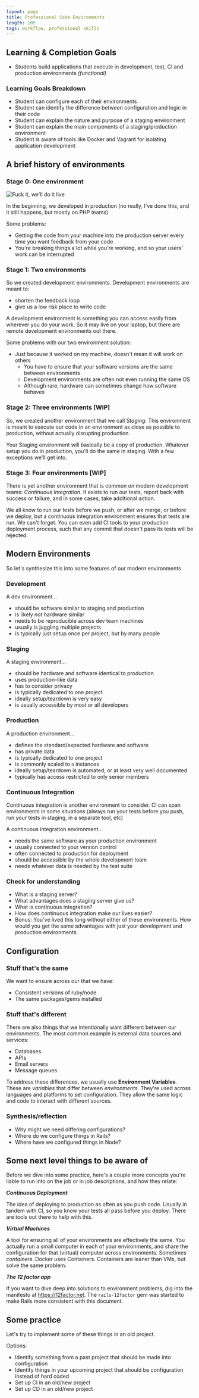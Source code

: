 ```yaml
---
layout: page
title: Professional Code Environments
length: 105
tags: workflow, professional skills
---
```


## Learning & Completion Goals

*   Students build applications that execute in development, test, CI and production environments *(functional)*

### Learning Goals Breakdown

*   Student can configure each of their environments
*   Student can identify the difference between configuration and logic in their code
*   Student can explain the nature and purpose of a staging environment
*   Student can explain the main components of a staging/production environment
*   Student is aware of tools like Docker and Vagrant for isolating application development

## A brief history of environments

### Stage 0: One environment

![Fuck it, we'll do it live](https://media.giphy.com/media/A34x7CEKUkCyc/giphy.gif)

In the beginning, we developed in production (no really, I've done this, and it still happens, but mostly on PHP teams)

Some problems:

*   Getting the code from your machine into the production server every time you want feedback from your code
*   You're breaking things a lot while you're working, and so your users' work can be interrupted

### Stage 1: Two environments

So we created development environments. Development environments are meant to:

*   shorten the feedback loop
*   give us a low risk place to write code

A development environment is something you can access easily from wherever you do your work. So it may live on your laptop, but there are remote development environments out there.

Some problems with our two environment solution:

*   Just because it worked on my machine, doesn't mean it will work on others
    *   You have to ensure that your software versions are the same between environments
    *   Development environments are often not even running the same OS
    *   Although rare, hardware can sometimes change how software behaves

### Stage 2: Three environments [WIP]

So, we created another environment that we call *Staging*. This environment is meant to execute our code in an environment as close as possible to production, without actually disrupting production.

Your Staging environment will basically be a copy of production. Whatever setup you do in production, you'll do the same in staging. With a few exceptions we'll get into.

### Stage 3: Four environments [WIP]

There is yet another environment that is common on modern development teams: *Continuous Integration*. It exists to run our tests, report back with success or failure, and in some cases, take additional action.

We all know to run our tests before we push, or after we merge, or before we deploy, but a continuous integration environment ensures that tests are run. We can't forget. You can even add CI tools to your production deployment process, such that any commit that doesn't pass its tests will be rejected.

## Modern Environments

So let's synthesize this into some features of our modern environments

### Development

A dev environment...

*   should be software similar to staging and production
*   is likely *not* hardware similar
*   needs to be reproducible across dev team machines
*   usually is juggling multiple projects
*   is typically just setup once per project, but by many people

### Staging

A staging environment...

*   should be hardware and software identical to production
*   uses production-like data
*   has to consider privacy
*   is typically dedicated to one project
*   ideally setup/teardown is very easy
*   is usually accessible by most or all developers

### Production

A production environment...

*   defines the standard/expected hardware and software
*   has private data
*   is typically dedicated to one project
*   is commonly scaled to `n` instances
*   ideally setup/teardown is automated, or at least very well documented
*   typically has access restricted to only senior members

### Continuous Integration

Continuous integration is another environment to consider. CI can span environments in some situations (always run your tests before you push, run your tests in staging, in a separate tool, etc)

A continuous integration environment...

*   needs the same software as your production environment
*   usually connected to your version control
*   often connected to production for deployment
*   should be accessible by the whole development team
*   needs whatever data is needed by the test suite


### Check for understanding

*   What is a staging server?
*   What advantages does a staging server give us?
*   What is continuous integration?
*   How does continuous integration make our lives easier?
*   Bonus: You've lived this long without either of these environments. How would you get the same advantages with just your development and production environments.

## Configuration

### Stuff that's the same

We want to ensure across our that we have:

*   Consistent versions of ruby/node
*   The same packages/gems installed

### Stuff that's different

There are also things that we intentionally want different between our environments. The most common example is external data sources and services:

*   Databases
*   APIs
*   Email servers
*   Message queues

To address these differences, we usually use **Environment Variables**. These are *variables* that differ between *environments*. They're used across languages and platforms to set configuration. They allow the same logic and code to interact with different sources.

### Synthesis/reflection

*   Why might we need differing configurations?
*   Where do we configure things in Rails?
*   Where have we configured things in Node?

## Some next level things to be aware of

Before we dive into some practice, here's a couple more concepts you're liable to run into on the job or in job descriptions, and how they relate:

***Continuous Deployment***

The idea of deploying to production as often as you push code. Usually in tandem with CI, so you know your tests all pass before you deploy. There are tools out there to help with this.

***Virtual Machines***

A tool for ensuring all of your environments are effectively the same. You actually run a small computer in each of your environments, and share the configuration for that (virtual) computer across environments. Sometimes *containers*. Docker uses Containers. Containers are leaner than VMs, but solve the same problem.

***The 12 factor app***

If you want to dive deep into solutions to environment problems, dig into the manifesto at <https://12factor.net>. The `rails-12factor` gem was started to make Rails more consistent with this document.


## Some practice

Let's try to implement some of these things in an old project.

Options:

*    Identify something from a past project that should be made into configuration
*    Identify things in your upcoming project that should be configuration instead of hard coded
*    Set up CI in an old/new project
*    Set up CD in an old/new project
